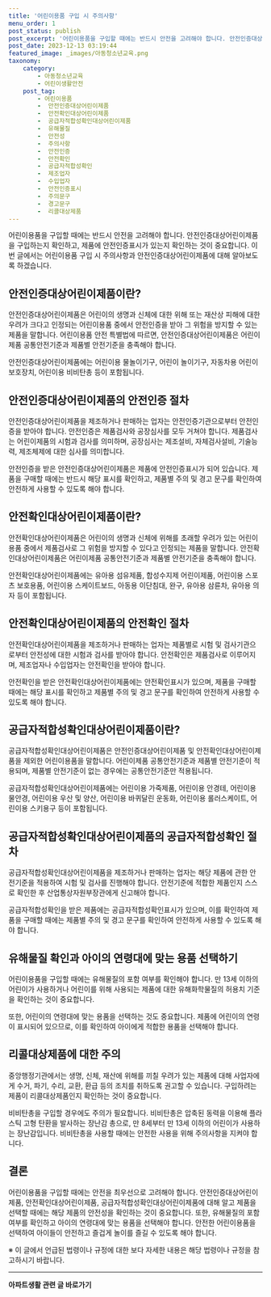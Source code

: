 ```yaml
---
title: '어린이용품 구입 시 주의사항'
menu_order: 1
post_status: publish
post_excerpt: '어린이용품을 구입할 때에는 반드시 안전을 고려해야 합니다. 안전인증대상어린이제품을 구입하는지 확인하고, 제품에 안전인증표시가 있는지 확인하는 것이 중요합니다. 이번 글에서는 어린이용품 구입 시 주의사항과 안전인증대상어린이제품에 대해 알아보도록 하겠습니다.'
post_date: 2023-12-13 03:19:44
featured_image: _images/아동청소년교육.png
taxonomy:
    category:
        - 아동청소년교육
        - 어린이생활안전
    post_tag:
        - 어린이용품
        -  안전인증대상어린이제품
        -  안전확인대상어린이제품
        -  공급자적합성확인대상어린이제품
        -  유해물질
        -  안전성
        -  주의사항
        -  안전인증
        -  안전확인
        -  공급자적합성확인
        -  제조업자
        -  수입업자
        -  안전인증표시
        -  주의문구
        -  경고문구
        -  리콜대상제품
---
```



어린이용품을 구입할 때에는 반드시 안전을 고려해야 합니다. 안전인증대상어린이제품을 구입하는지 확인하고, 제품에 안전인증표시가 있는지 확인하는 것이 중요합니다. 이번 글에서는 어린이용품 구입 시 주의사항과 안전인증대상어린이제품에 대해 알아보도록 하겠습니다.

## 안전인증대상어린이제품이란?

안전인증대상어린이제품은 어린이의 생명과 신체에 대한 위해 또는 재산상 피해에 대한 우려가 크다고 인정되는 어린이용품 중에서 안전인증을 받아 그 위험을 방지할 수 있는 제품을 말합니다. 어린이용품 안전 특별법에 따르면, 안전인증대상어린이제품은 어린이제품 공통안전기준과 제품별 안전기준을 충족해야 합니다.

안전인증대상어린이제품에는 어린이용 물놀이기구, 어린이 놀이기구, 자동차용 어린이 보호장치, 어린이용 비비탄총 등이 포함됩니다.

## 안전인증대상어린이제품의 안전인증 절차

안전인증대상어린이제품을 제조하거나 판매하는 업자는 안전인증기관으로부터 안전인증을 받아야 합니다. 안전인증은 제품검사와 공장심사를 모두 거쳐야 합니다. 제품검사는 어린이제품의 시험과 검사를 의미하며, 공장심사는 제조설비, 자체검사설비, 기술능력, 제조체제에 대한 심사를 의미합니다.

안전인증을 받은 안전인증대상어린이제품은 제품에 안전인증표시가 되어 있습니다. 제품을 구매할 때에는 반드시 해당 표시를 확인하고, 제품별 주의 및 경고 문구를 확인하여 안전하게 사용할 수 있도록 해야 합니다.

## 안전확인대상어린이제품이란?

안전확인대상어린이제품은 어린이의 생명과 신체에 위해를 초래할 우려가 있는 어린이용품 중에서 제품검사로 그 위험을 방지할 수 있다고 인정되는 제품을 말합니다. 안전확인대상어린이제품은 어린이제품 공통안전기준과 제품별 안전기준을 충족해야 합니다.

안전확인대상어린이제품에는 유아용 섬유제품, 합성수지제 어린이제품, 어린이용 스포츠 보호용품, 어린이용 스케이트보드, 아동용 이단침대, 완구, 유아용 삼륜차, 유아용 의자 등이 포함됩니다.

## 안전확인대상어린이제품의 안전확인 절차

안전확인대상어린이제품을 제조하거나 판매하는 업자는 제품별로 시험 및 검사기관으로부터 안전성에 대한 시험과 검사를 받아야 합니다. 안전확인은 제품검사로 이루어지며, 제조업자나 수입업자는 안전확인을 받아야 합니다.

안전확인을 받은 안전확인대상어린이제품에는 안전확인표시가 있으며, 제품을 구매할 때에는 해당 표시를 확인하고 제품별 주의 및 경고 문구를 확인하여 안전하게 사용할 수 있도록 해야 합니다.

## 공급자적합성확인대상어린이제품이란?

공급자적합성확인대상어린이제품은 안전인증대상어린이제품 및 안전확인대상어린이제품을 제외한 어린이용품을 말합니다. 어린이제품 공통안전기준과 제품별 안전기준이 적용되며, 제품별 안전기준이 없는 경우에는 공통안전기준만 적용됩니다.

공급자적합성확인대상어린이제품에는 어린이용 가죽제품, 어린이용 안경테, 어린이용 물안경, 어린이용 우산 및 양산, 어린이용 바퀴달린 운동화, 어린이용 롤러스케이트, 어린이용 스키용구 등이 포함됩니다.

## 공급자적합성확인대상어린이제품의 공급자적합성확인 절차

공급자적합성확인대상어린이제품을 제조하거나 판매하는 업자는 해당 제품에 관한 안전기준을 적용하여 시험 및 검사를 진행해야 합니다. 안전기준에 적합한 제품인지 스스로 확인한 후 산업통상자원부장관에게 신고해야 합니다.

공급자적합성확인을 받은 제품에는 공급자적합성확인표시가 있으며, 이를 확인하여 제품을 구매할 때에는 제품별 주의 및 경고 문구를 확인하여 안전하게 사용할 수 있도록 해야 합니다.

## 유해물질 확인과 아이의 연령대에 맞는 용품 선택하기

어린이용품을 구입할 때에는 유해물질의 포함 여부를 확인해야 합니다. 만 13세 이하의 어린이가 사용하거나 어린이를 위해 사용되는 제품에 대한 유해화학물질의 허용치 기준을 확인하는 것이 중요합니다.

또한, 어린이의 연령대에 맞는 용품을 선택하는 것도 중요합니다. 제품에 어린이의 연령이 표시되어 있으므로, 이를 확인하여 아이에게 적합한 용품을 선택해야 합니다.

## 리콜대상제품에 대한 주의

중앙행정기관에서는 생명, 신체, 재산에 위해를 끼칠 우려가 있는 제품에 대해 사업자에게 수거, 파기, 수리, 교환, 환급 등의 조치를 취하도록 권고할 수 있습니다. 구입하려는 제품이 리콜대상제품인지 확인하는 것이 중요합니다.

비비탄총을 구입할 경우에도 주의가 필요합니다. 비비탄총은 압축된 동력을 이용해 플라스틱 고형 탄환을 발사하는 장난감 총으로, 만 8세부터 만 13세 이하의 어린이가 사용하는 장난감입니다. 비비탄총을 사용할 때에는 안전한 사용을 위해 주의사항을 지켜야 합니다.

## 결론

어린이용품을 구입할 때에는 안전을 최우선으로 고려해야 합니다. 안전인증대상어린이제품, 안전확인대상어린이제품, 공급자적합성확인대상어린이제품에 대해 알고 제품을 선택할 때에는 해당 제품의 안전성을 확인하는 것이 중요합니다. 또한, 유해물질의 포함 여부를 확인하고 아이의 연령대에 맞는 용품을 선택해야 합니다. 안전한 어린이용품을 선택하여 아이들이 안전하고 즐겁게 놀이를 즐길 수 있도록 해야 합니다.

※ 이 글에서 언급된 법령이나 규정에 대한 보다 자세한 내용은 해당 법령이나 규정을 참고하시기 바랍니다.


<!-- wp:separator -->
<hr class="wp-block-separator has-alpha-channel-opacity"/>
<!-- /wp:separator -->

<!-- wp:group {"backgroundColor":"base","layout":{"type":"constrained"}} -->
<div class="wp-block-group has-base-background-color has-background"><!-- wp:paragraph {"align":"center","fontSize":"medium"} -->
<p class="has-text-align-center has-large-font-size"><strong>아파트생활 관련 글 바로가기</strong></p>
<!-- /wp:paragraph -->


<!-- wp:latest-posts
{"categories":[{"id":28012,"count":19,"description":"","link":"https://uknowlaw.com/category/%ec%95%84%ed%8c%8c%ed%8a%b8%ec%83%9d%ed%99%9c/","name":"아파트생활","slug":"아파트생활","taxonomy":"category","parent":0,"meta":[],"_links":{"self":[{"href":"https://uknowlaw.com/wp-json/wp/v2/categories/28012"}],"collection":[{"href":"https://uknowlaw.com/wp-json/wp/v2/categories"}],"about":[{"href":"https://uknowlaw.com/wp-json/wp/v2/taxonomies/category"}],"wp:post_type":[{"href":"https://uknowlaw.com/wp-json/wp/v2/posts?categories=28012"}],"curies":[{"name":"wp","href":"https://api.w.org/{rel}","templated":true}]}}],"postsToShow":100,"excerptLength":28,"postLayout":"grid","columns":2,"featuredImageAlign":"left","featuredImageSizeSlug":"large","fontSize":"small"} /--></div>
<!-- /wp:group -->